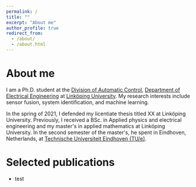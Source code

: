 ```yaml
---
permalink: /
title: ""
excerpt: "About me"
author_profile: true
redirect_from: 
  - /about/
  - /about.html
---
```


About me
======
I am a Ph.D. student at the [Division of Automatic Control](http://www.control.isy.liu.se/), [Department of Electrical Engineering](http://www.isy.liu.se/) at [Linköping University](https://liu.se/). My research interests include sensor fusion, system identification, and machine learning. 

In the spring of 2021, I defended my licentiate thesis titled XX at Linköping University. Previously, I received a BSc. in Applied physics and electrical engineering and my master's in applied mathematics at Linköping University. In the second semester of the master's, he spent in Eindhoven, Netherlands, at [Technische Universiteit Eindhoven (TU/e)](https://www.tue.nl/en/).

Selected publications
======
- test 

